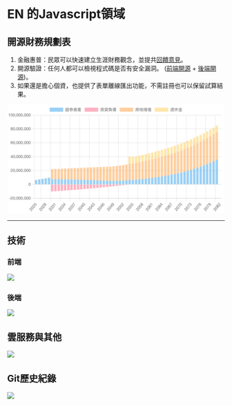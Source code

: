 # EN 的Javascript領域

## 開源財務規劃表

1. 金融惠普：民眾可以快速建立生涯財務觀念，並提共<a href="https://econ-sense.com/calendar.html#%E8%81%AF%E7%B5%A1en">回饋意見</a>。
2. 開源驗證：任何人都可以檢視程式碼是否有安全漏洞。 (<a href="https://github.com/Chuiantw1212/econ-sense-vitepress" target="_blank">前端開源</a> + <a href="https://github.com/Chuiantw1212/econ-sense-ap-fastify-typescript" target="_blank">後端開源</a>)。
3. 如果還是擔心個資，也提供了表單離線匯出功能，不需註冊也可以保留試算結果。

<a href="https://econ-sense.com/plan.html">
    <img src="./calculator2.png">
</a>
<hr>

## 技術

### 前端

<img src="https://skillicons.dev/icons?i=js,html,css,ts,vue,pinia,vuetify,nuxtjs,vite,bootstrap,md">

### 後端

<img src="https://skillicons.dev/icons?i=nodejs,express,mongodb,postgres,postman">

## 雲服務與其他

<img src="https://skillicons.dev/icons?i=firebase,gcp,git,github,githubactions,npm,vscode,regex,windows,linux,">

## Git歷史紀錄

<img src="https://streak-stats.demolab.com/?user=Chuiantw1212&theme=dark">